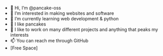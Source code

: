 - 👋 Hi, I’m @pancake-oss
- 👀 I’m interested in making websites and software
- 🌱 I’m currently learning web development & python
- 🥞 I like pancakes
- 💞️ I like to work on many different projects and anything that peaks my interests
- 📫 You can reach me through GitHub
- [Free Space]
